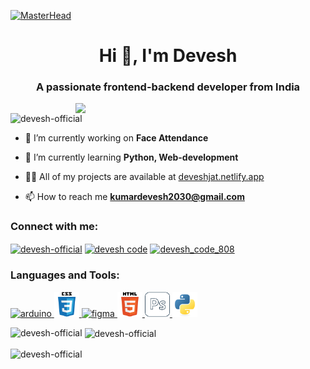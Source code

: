 [![MasterHead](https://1.bp.blogspot.com/-7A4WynwLsMw/XbBpCXG8fHI/AAAAAAAAMt4/uOa1bpLskYgrwGbllhSu2SDj_Mig8SXJQCLcBGAsYHQ/s1600/2000_600px.gif)](https://deveshjat.nelify.app)

<h1 align="center">Hi 👋, I'm Devesh</h1>
<h3 align="center">A passionate frontend-backend developer from India</h3>
<img align="right" width="400" src="https://cdn.dribbble.com/users/1162077/screenshots/3848914/programmer.gif">

<p align="left"> <img src="https://komarev.com/ghpvc/?username=devesh-official&label=Profile%20views&color=0e75b6&style=flat" alt="devesh-official" /> </p>

- 🔭 I’m currently working on **Face Attendance**

- 🌱 I’m currently learning **Python, Web-development**

- 👨‍💻 All of my projects are available at [deveshjat.netlify.app](deveshjat.netlify.app)

- 📫 How to reach me **kumardevesh2030@gmail.com**

<h3 align="left">Connect with me:</h3>
<p align="left">
<a href="https://codepen.io/devesh-official" target="blank"><img align="center" src="https://raw.githubusercontent.com/rahuldkjain/github-profile-readme-generator/master/src/images/icons/Social/codepen.svg" alt="devesh-official" height="30" width="40" /></a>
<a href="https://linkedin.com/in/devesh code" target="blank"><img align="center" src="https://raw.githubusercontent.com/rahuldkjain/github-profile-readme-generator/master/src/images/icons/Social/linked-in-alt.svg" alt="devesh code" height="30" width="40" /></a>
<a href="https://www.hackerrank.com/devesh_code_808" target="blank"><img align="center" src="https://raw.githubusercontent.com/rahuldkjain/github-profile-readme-generator/master/src/images/icons/Social/hackerrank.svg" alt="devesh_code_808" height="30" width="40" /></a>
</p>

<h3 align="left">Languages and Tools:</h3>
<p align="left"> <a href="https://www.arduino.cc/" target="_blank" rel="noreferrer"> <img src="https://cdn.worldvectorlogo.com/logos/arduino-1.svg" alt="arduino" width="40" height="40"/> </a> <a href="https://www.w3schools.com/css/" target="_blank" rel="noreferrer"> <img src="https://raw.githubusercontent.com/devicons/devicon/master/icons/css3/css3-original-wordmark.svg" alt="css3" width="40" height="40"/> </a> <a href="https://www.figma.com/" target="_blank" rel="noreferrer"> <img src="https://www.vectorlogo.zone/logos/figma/figma-icon.svg" alt="figma" width="40" height="40"/> </a> <a href="https://www.w3.org/html/" target="_blank" rel="noreferrer"> <img src="https://raw.githubusercontent.com/devicons/devicon/master/icons/html5/html5-original-wordmark.svg" alt="html5" width="40" height="40"/> </a> <a href="https://www.photoshop.com/en" target="_blank" rel="noreferrer"> <img src="https://raw.githubusercontent.com/devicons/devicon/master/icons/photoshop/photoshop-line.svg" alt="photoshop" width="40" height="40"/> </a> <a href="https://www.python.org" target="_blank" rel="noreferrer"> <img src="https://raw.githubusercontent.com/devicons/devicon/master/icons/python/python-original.svg" alt="python" width="40" height="40"/> </a> </p>

<p><img align="left" src="https://github-readme-stats.vercel.app/api/top-langs?username=devesh-official&show_icons=true&locale=en&layout=compact" alt="devesh-official" /></p>

<p>&nbsp;<img align="center" src="https://github-readme-stats.vercel.app/api?username=devesh-official&show_icons=true&locale=en" alt="devesh-official" /></p>

<p><img align="center" src="https://github-readme-streak-stats.herokuapp.com/?user=devesh-official&" alt="devesh-official" /></p>
